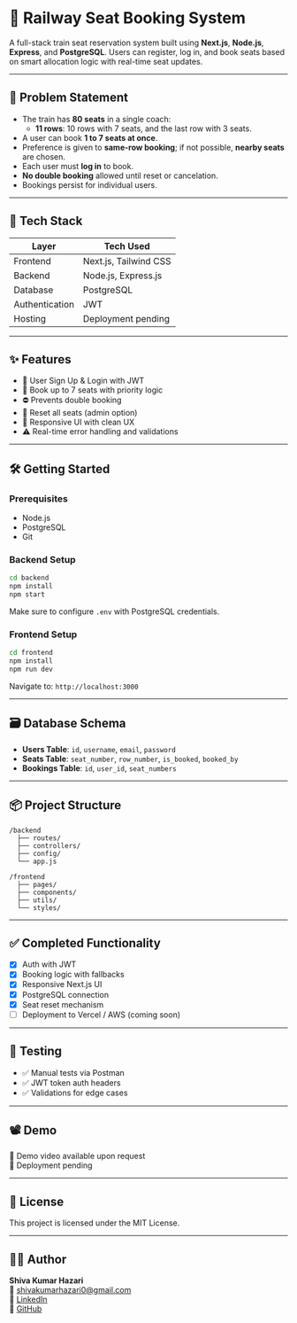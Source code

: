 # 🚆 Railway Seat Booking System

A full-stack train seat reservation system built using **Next.js**, **Node.js**, **Express**, and **PostgreSQL**. Users can register, log in, and book seats based on smart allocation logic with real-time seat updates.

---

## 🧠 Problem Statement

- The train has **80 seats** in a single coach:
  - **11 rows**: 10 rows with 7 seats, and the last row with 3 seats.
- A user can book **1 to 7 seats at once**.
- Preference is given to **same-row booking**; if not possible, **nearby seats** are chosen.
- Each user must **log in** to book.
- **No double booking** allowed until reset or cancelation.
- Bookings persist for individual users.

---

## 🚀 Tech Stack

| Layer        | Tech Used                  |
|--------------|----------------------------|
| Frontend     | Next.js, Tailwind CSS      |
| Backend      | Node.js, Express.js        |
| Database     | PostgreSQL                 |
| Authentication | JWT                      |
| Hosting      | Deployment pending         |

---

## ✨ Features

- 👤 User Sign Up & Login with JWT
- 📌 Book up to 7 seats with priority logic
- ⛔ Prevents double booking
- 🔁 Reset all seats (admin option)
- 🎯 Responsive UI with clean UX
- ⚠️ Real-time error handling and validations

---

## 🛠️ Getting Started

### Prerequisites

- Node.js
- PostgreSQL
- Git

### Backend Setup

```bash
cd backend
npm install
npm start
```

Make sure to configure `.env` with PostgreSQL credentials.

### Frontend Setup

```bash
cd frontend
npm install
npm run dev
```

Navigate to: `http://localhost:3000`

---

## 🗃️ Database Schema

- **Users Table**: `id`, `username`, `email`, `password`
- **Seats Table**: `seat_number`, `row_number`, `is_booked`, `booked_by`
- **Bookings Table**: `id`, `user_id`, `seat_numbers`

---

## 📦 Project Structure

```
/backend
  ├── routes/
  ├── controllers/
  ├── config/
  └── app.js

/frontend
  ├── pages/
  ├── components/
  ├── utils/
  └── styles/
```

---

## ✅ Completed Functionality

- [x] Auth with JWT
- [x] Booking logic with fallbacks
- [x] Responsive Next.js UI
- [x] PostgreSQL connection
- [x] Seat reset mechanism
- [ ] Deployment to Vercel / AWS (coming soon)

---

## 🧪 Testing

- ✅ Manual tests via Postman
- ✅ JWT token auth headers
- ✅ Validations for edge cases

---

## 📽️ Demo

🎥 Demo video available upon request  
🔗 Deployment pending  

---

## 📄 License

This project is licensed under the MIT License.

---

## 🙋‍♂️ Author

**Shiva Kumar Hazari**  
📧 shivakumarhazari0@gmail.com  
🔗 [LinkedIn](https://linkedin.com/in/hazarishiva)  
🐙 [GitHub](https://github.com/Shiva-code-code)
